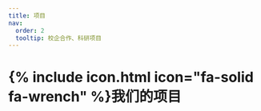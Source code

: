```yaml
---
title: 项目 
nav:
  order: 2
  tooltip: 校企合作、科研项目
---
```


# {% include icon.html icon="fa-solid fa-wrench" %}我们的项目
